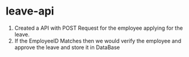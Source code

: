 # leave-api

1) Created a API with POST Request for the employee applying for the leave. 
2) If the EmployeeID Matches then we would verify the employee and approve the leave and store it in DataBase
